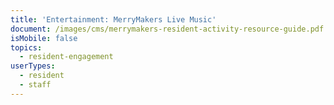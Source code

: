 ```yaml
---
title: 'Entertainment: MerryMakers Live Music'
document: /images/cms/merrymakers-resident-activity-resource-guide.pdf
isMobile: false
topics:
  - resident-engagement
userTypes:
  - resident
  - staff
---
```


